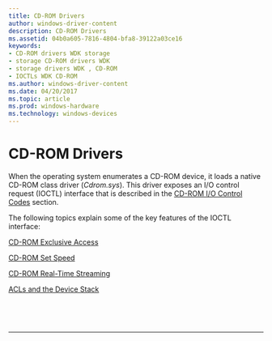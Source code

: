 ```yaml
---
title: CD-ROM Drivers
author: windows-driver-content
description: CD-ROM Drivers
ms.assetid: 04b0a605-7816-4804-bfa8-39122a03ce16
keywords:
- CD-ROM drivers WDK storage
- storage CD-ROM drivers WDK
- storage drivers WDK , CD-ROM
- IOCTLs WDK CD-ROM
ms.author: windows-driver-content
ms.date: 04/20/2017
ms.topic: article
ms.prod: windows-hardware
ms.technology: windows-devices
---
```


# CD-ROM Drivers


When the operating system enumerates a CD-ROM device, it loads a native CD-ROM class driver (*Cdrom.sys*). This driver exposes an I/O control request (IOCTL) interface that is described in the [CD-ROM I/O Control Codes](https://msdn.microsoft.com/library/windows/hardware/ff551394) section.

The following topics explain some of the key features of the IOCTL interface:

[CD-ROM Exclusive Access](cd-rom-exclusive-access-mode.md)

[CD-ROM Set Speed](cd-rom-set-speed.md)

[CD-ROM Real-Time Streaming](cd-rom-real-time-streaming-.md)

[ACLs and the Device Stack](acls-and-the-device-stack.md)

 

 


--------------------



